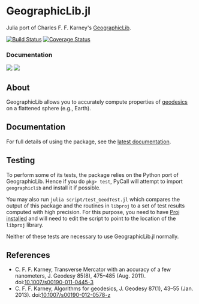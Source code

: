 # GeographicLib.jl

Julia port of Charles F. F. Karney's [GeographicLib](https://geographiclib.sourceforge.io).

[![Build Status](https://github.com/anowacki/GeographicLib.jl/workflows/CI/badge.svg)](https://github.com/anowacki/GeographicLib.jl/actions)
[![Coverage Status](https://coveralls.io/repos/github/anowacki/GeographicLib.jl/badge.svg?branch=master)](https://coveralls.io/github/anowacki/GeographicLib.jl?branch=master)

### Documentation
[![](https://img.shields.io/badge/docs-stable-blue.svg)](https://anowacki.github.io/GeographicLib.jl/stable)
[![](https://img.shields.io/badge/docs-dev-blue.svg)](https://anowacki.github.io/GeographicLib.jl/dev)

## About

GeographicLib allows you to accurately compute properties of
[geodesics](https://en.wikipedia.org/wiki/Geodesic) on a flattened sphere (e.g., Earth).

## Documentation

For full details of using the package, see the
[latest documentation](https://anowacki.github.io/GeographicLib.jl/dev).

## Testing

To perform some of its tests, the package relies on the Python port of GeographicLib.
Hence if you do `pkg> test`, PyCall will attempt to import `geographiclib` and
install it if possible.

You may also run `julia script/test_GeodTest.jl` which compares the output of this
package and the routines in `libproj` to a set of test results computed with
high precision.  For this purpose, you need to have
[Proj installed](https://proj.org/install.html) and will need to edit the script
to point to the location of the `libproj` library.

Neither of these tests are necessary to use GeographicLib.jl normally.


## References

- C. F. F. Karney, Transverse Mercator with an accuracy of a few nanometers,
  J. Geodesy 85(8), 475–485 (Aug. 2011).
  doi:[10.1007/s00190-011-0445-3](https://doi.org/10.1007/s00190-011-0445-3)
- C. F. F. Karney, Algorithms for geodesics, J. Geodesy 87(1), 43–55 (Jan. 2013).
  doi:[10.1007/s00190-012-0578-z](https://doi.org/10.1007/s00190-012-0578-z)
